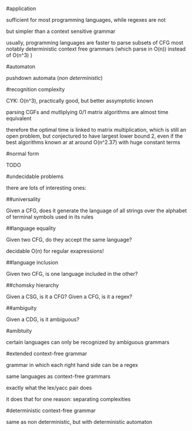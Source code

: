 #application

sufficient for most programming languages, while regexes are not

but simpler than a context sensitive grammar

usually, programming languages are faster to parse subsets of CFG
most notably deterministic context free grammars
(which parse in O(n)) instead of O(n^3) )

#automaton

pushdown automata (*non deterministic*)

#recognition complexity

CYK: O(n^3), practically good, but better assymptotic known

parsing CGFs and mutliplying 0/1 matrix algorithms are almost time equivalent

therefore the optimal time is linked to matrix multiplication,
which is still an open problem, but conjectured to have largest
lower bound 2, even if the best algorithms known ar at around O(n^2.37)
with huge constant terms

#normal form

TODO

#undecidable problems

there are lots of interesting ones:

##universality

Given a CFG, does it generate the language of all strings over the alphabet of terminal symbols used in its rules

##language equality

Given two CFG, do they accept the same language?

decidable O(n) for regular exapressions!

##language inclusion

Given two CFG, is one language included in the other?

##chomsky hierarchy

Given a CSG, is it a CFG?
Given a CFG, is it a regex?

##ambiguity

Given a CDG, is it ambiguous?

#amibtuity

certain languages can only be recognized by ambiguous grammars

#extended context-free grammar

grammar in which each right hand side can be a regex

same languages as context-free grammars

exactly what the lex/yacc pair does

it does that for one reason: separating complexities

#deterministic context-free grammar

same as non deterministic, but with deterministic automaton
